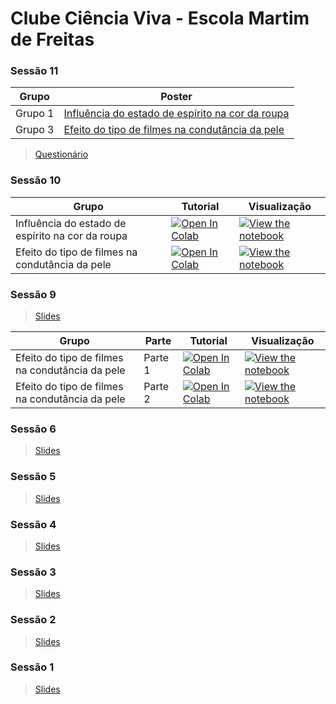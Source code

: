 # Clube Ciência Viva - Escola Martim de Freitas

### Sessão 11
| Grupo | Poster |
| - | --- | 
| Grupo 1 | [Influência do estado de espírito na cor da roupa](poster/Grupo1-POSTER-sessions9-to-11-EMartimFreitas_POCH.pdf) |
| Grupo 3 | [Efeito do tipo de filmes na condutância da pele](poster/Grupo3-POSTER-sessions9-to-11-EMartimFreitas_POCH.pdf) |

> [Questionário](form/Actividade%201_questionário_geral.pdf)

### Sessão 10

| Grupo | Tutorial | Visualização |
| - | --- | ---- |
| Influência do estado de espírito na cor da roupa | [![Open In Colab](https://colab.research.google.com/assets/colab-badge.svg)](https://colab.research.google.com/github/CIBIT-ICNAS/clube-ciencia-viva/blob/main/tutorials/SAG-sessao10-group1.ipynb) | [![View the notebook](https://img.shields.io/badge/render-nbviewer-orange.svg)](https://nbviewer.jupyter.org/github/CIBIT-ICNAS/clube-ciencia-viva/blob/main/tutorials/SAG-sessao10-group1.ipynb?flush_cache=true) |
| Efeito do tipo de filmes na condutância da pele | [![Open In Colab](https://colab.research.google.com/assets/colab-badge.svg)](https://colab.research.google.com/github/CIBIT-ICNAS/clube-ciencia-viva/blob/main/tutorials/SAG-sessao10-group3.ipynb) | [![View the notebook](https://img.shields.io/badge/render-nbviewer-orange.svg)](https://nbviewer.jupyter.org/github/CIBIT-ICNAS/clube-ciencia-viva/blob/main/tutorials/SAG-sessao10-group3.ipynb?flush_cache=true) |


### Sessão 9

> [Slides](slides/Lesson9Activity1.pdf)


| Grupo | Parte | Tutorial | Visualização |
| - | - | --- | ---- |
| Efeito do tipo de filmes na condutância da pele | Parte 1 | [![Open In Colab](https://colab.research.google.com/assets/colab-badge.svg)](https://colab.research.google.com/github/CIBIT-ICNAS/clube-ciencia-viva/blob/main/tutorials/SAG-sessao9-part1-group3.ipynb) | [![View the notebook](https://img.shields.io/badge/render-nbviewer-orange.svg)](https://nbviewer.jupyter.org/github/CIBIT-ICNAS/clube-ciencia-viva/blob/main/tutorials/SAG-sessao9-part1-group3.ipynb?flush_cache=true) |
| Efeito do tipo de filmes na condutância da pele | Parte 2 | [![Open In Colab](https://colab.research.google.com/assets/colab-badge.svg)](https://colab.research.google.com/github/CIBIT-ICNAS/clube-ciencia-viva/blob/main/tutorials/SAG-sessao9-part2-group3.ipynb) | [![View the notebook](https://img.shields.io/badge/render-nbviewer-orange.svg)](https://nbviewer.jupyter.org/github/CIBIT-ICNAS/clube-ciencia-viva/blob/main/tutorials/SAG-sessao9-part2-group3.ipynb?flush_cache=true) |

### Sessão 6
> [Slides](slides/Lesson6Activity1.pdf)

### Sessão 5
> [Slides](slides/Lesson5Activity1.pdf)

### Sessão 4
> [Slides](slides/Lesson4Activity1.pdf)

### Sessão 3
> [Slides](slides/Lesson3Activity1.pdf)

### Sessão 2
> [Slides](slides/Lesson2Activity1.pdf)

### Sessão 1
> [Slides](slides/Lesson1Activity1.pdf)
